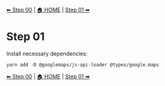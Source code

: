 [⬅ Step 00](Step00.md) | [🏠 HOME](../README.md) | [Step 01 ➡](Step01.md)

# Step 01

Install necessary dependencies:

```
yarn add -D @googlemaps/js-api-loader @types/google.maps
```

[⬅ Step 00](Step00.md) | [🏠 HOME](../README.md) | [Step 01 ➡](Step01.md)
